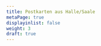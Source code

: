 ```yaml
---
title: Postkarten aus Halle/Saale
metaPage: true
displayinlist: false
weight: 3
draft: true
---
```

